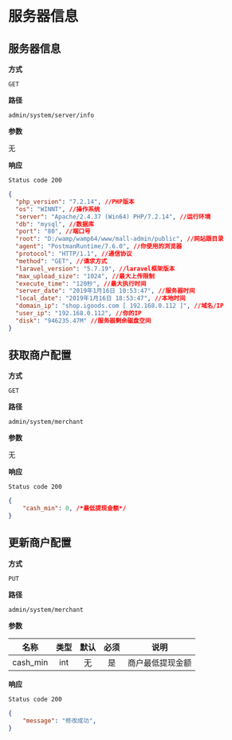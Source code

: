 # 服务器信息

## 服务器信息

**方式**

`GET`

**路径**

`admin/system/server/info`

**参数**

无

**响应**

`Status code 200`

```json
{
  "php_version": "7.2.14", //PHP版本
  "os": "WINNT", //操作系统
  "server": "Apache/2.4.37 (Win64) PHP/7.2.14", //运行环境
  "db": "mysql", //数据库
  "port": "80", //端口号
  "root": "D:/wamp/wamp64/www/mall-admin/public", //网站跟目录
  "agent": "PostmanRuntime/7.6.0", //你使用的浏览器
  "protocol": "HTTP/1.1", //通信协议
  "method": "GET", //请求方式
  "laravel_version": "5.7.19", //laravel框架版本
  "max_upload_size": "1024", //最大上传限制
  "execute_time": "120秒", //最大执行时间
  "server_date": "2019年1月16日 10:53:47", //服务器时间
  "local_date": "2019年1月16日 18:53:47", //本地时间
  "domain_ip": "shop.igoods.com [ 192.168.0.112 ]", //域名/IP
  "user_ip": "192.168.0.112", //你的IP
  "disk": "946235.47M" //服务器剩余磁盘空间
}
```

## 获取商户配置

**方式**

`GET`

**路径**

`admin/system/merchant`

**参数**

无

**响应**

`Status code 200`

```json
{
    "cash_min": 0, /*最低提现金额*/
}
```

## 更新商户配置

**方式**

`PUT`

**路径**

`admin/system/merchant`

**参数**

| 名称  |  类型  | 默认 | 必须 |            说明             |
| :---: | :----: | :--: | :--: | :-------------------------: |
| cash_min |  int   |  无  |  是  |          商户最低提现金额           |

**响应**

`Status code 200`

```json
{
    "message": "修改成功",
}
```




